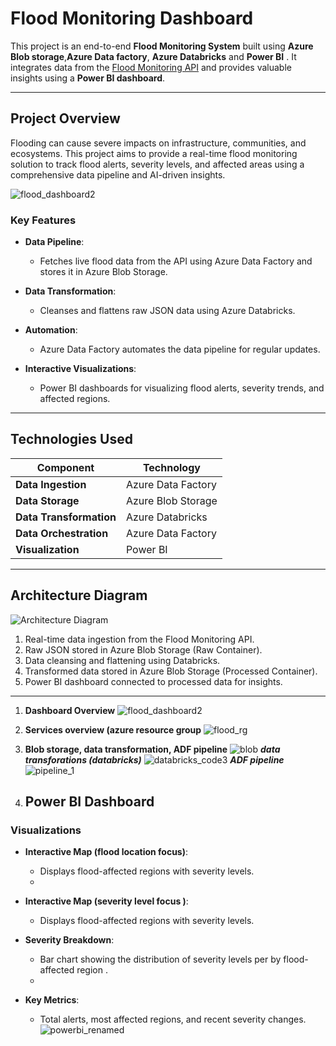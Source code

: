 # **Flood Monitoring Dashboard**

This project is an end-to-end **Flood Monitoring System** built using **Azure Blob storage**,**Azure Data factory**, **Azure Databricks** and **Power BI** . It integrates data from the [Flood Monitoring API](https://environment.data.gov.uk/flood-monitoring/doc/reference) and provides valuable insights using a **Power BI dashboard**.

---

## **Project Overview**

Flooding can cause severe impacts on infrastructure, communities, and ecosystems. This project aims to provide a real-time flood monitoring solution to track flood alerts, severity levels, and affected areas using a comprehensive data pipeline and AI-driven insights.

 ![flood_dashboard2](https://github.com/user-attachments/assets/76a55b62-b041-46d3-9f36-d9a2d478f128)

### **Key Features**
- **Data Pipeline**:
  - Fetches live flood data from the API using Azure Data Factory and stores it in Azure Blob Storage.
- **Data Transformation**:
  - Cleanses and flattens raw JSON data using Azure Databricks.
- **Automation**:
  - Azure Data Factory automates the data pipeline for regular updates.
    
- **Interactive Visualizations**:
  - Power BI dashboards for visualizing flood alerts, severity trends, and affected regions.

---
## **Technologies Used**

| **Component**          | **Technology**                                                                 |
|-------------------------|-------------------------------------------------------------------------------|
| **Data Ingestion**      | Azure Data Factory                                                           |
| **Data Storage**        | Azure Blob Storage                                                           |
| **Data Transformation** | Azure Databricks                                                             |
| **Data Orchestration**  | Azure Data Factory                                                           |
| **Visualization**       | Power BI                                                                     |


---

## **Architecture Diagram**

![Architecture Diagram](images/flood_monitor_architecture.png)

1. Real-time data ingestion from the Flood Monitoring API.
2. Raw JSON stored in Azure Blob Storage (Raw Container).
3. Data cleansing and flattening using Databricks.
4. Transformed data stored in Azure Blob Storage (Processed Container).
5. Power BI dashboard connected to processed data for insights.

---


1. **Dashboard Overview**
  ![flood_dashboard2](https://github.com/user-attachments/assets/76a55b62-b041-46d3-9f36-d9a2d478f128)


3. **Services overview (azure resource group**
   ![flood_rg](https://github.com/user-attachments/assets/ef690172-0cac-4158-af8b-f3bb8d9a8ce6)


4. **Blob storage, data transformation, ADF pipeline**
   ![blob](https://github.com/user-attachments/assets/d95279e4-a511-4000-afe6-1640e68fa1f5)
***data transforations (databricks)***
   ![databricks_code3](https://github.com/user-attachments/assets/b9cf2639-7a12-44c1-b831-6c494bd971ff)
***ADF pipeline***
  ![pipeline_1](https://github.com/user-attachments/assets/46d76648-f800-4e0f-b824-0855486b3e1c)
6. ## **Power BI Dashboard**

### **Visualizations**
- **Interactive Map (flood location focus)**:
  - Displays flood-affected regions with severity levels.
  - 
- **Interactive Map (severity level focus )**:
  - Displays flood-affected regions with severity levels.

- **Severity Breakdown**:
  - Bar chart showing the distribution of severity levels per by flood-affected region .
  - 
- **Key Metrics**:
  - Total alerts, most affected regions, and recent severity changes.
  ![powerbi_renamed](https://github.com/user-attachments/assets/104ba17f-55f5-4639-97e5-51684b748417)










